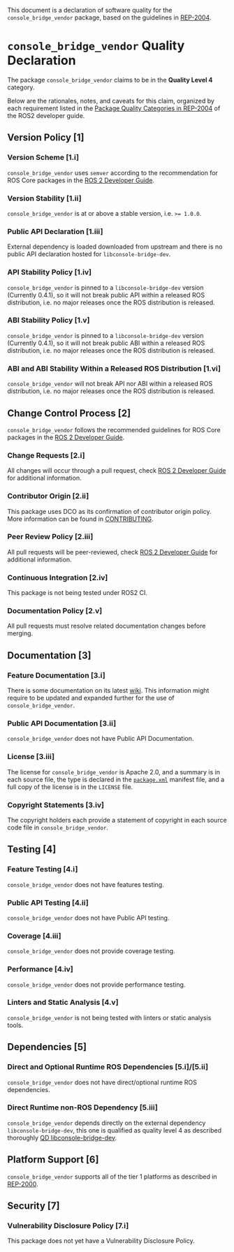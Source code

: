 This document is a declaration of software quality for the `console_bridge_vendor` package, based on the guidelines in [REP-2004](https://www.ros.org/reps/rep-2004.html).

# `console_bridge_vendor` Quality Declaration

The package `console_bridge_vendor` claims to be in the **Quality Level 4** category.

Below are the rationales, notes, and caveats for this claim, organized by each requirement listed in the [Package Quality Categories in REP-2004](https://index.ros.org/doc/ros2/Contributing/Developer-Guide/#package-quality-categories) of the ROS2 developer guide.

## Version Policy [1]

### Version Scheme [1.i]

`console_bridge_vendor` uses `semver` according to the recommendation for ROS Core packages in the [ROS 2 Developer Guide](https://index.ros.org/doc/ros2/Contributing/Developer-Guide/#versioning).

### Version Stability [1.ii]

`console_bridge_vendor` is at or above a stable version, i.e. `>= 1.0.0`.

### Public API Declaration [1.iii]

External dependency is loaded downloaded from upstream and there is no public API declaration hosted for `libconsole-bridge-dev`.

### API Stability Policy [1.iv]

`console_bridge_vendor` is pinned to a `libconsole-bridge-dev` version (Currently 0.4.1), so it will not break public API within a released ROS distribution, i.e. no major releases once the ROS distribution is released.

### ABI Stability Policy [1.v]

`console_bridge_vendor` is pinned to a `libconsole-bridge-dev` version (Currently 0.4.1), so it will not break public ABI within a released ROS distribution, i.e. no major releases once the ROS distribution is released.

### ABI and ABI Stability Within a Released ROS Distribution [1.vi]

`console_bridge_vendor` will not break API nor ABI within a released ROS distribution, i.e. no major releases once the ROS distribution is released.

## Change Control Process [2]

`console_bridge_vendor` follows the recommended guidelines for ROS Core packages in the [ROS 2 Developer Guide](https://index.ros.org/doc/ros2/Contributing/Developer-Guide/#change-control-process).

### Change Requests [2.i]

All changes will occur through a pull request, check [ROS 2 Developer Guide](https://index.ros.org/doc/ros2/Contributing/Developer-Guide/#change-control-process) for additional information.

### Contributor Origin [2.ii]

This package uses DCO as its confirmation of contributor origin policy. More information can be found in [CONTRIBUTING](../CONTRIBUTING.md).

### Peer Review Policy [2.iii]

All pull requests will be peer-reviewed, check [ROS 2 Developer Guide](https://index.ros.org/doc/ros2/Contributing/Developer-Guide/#change-control-process) for additional information.

### Continuous Integration [2.iv]

This package is not being tested under ROS2 CI.

###  Documentation Policy [2.v]

All pull requests must resolve related documentation changes before merging.

## Documentation [3]

### Feature Documentation [3.i]

There is some documentation on its latest [wiki](http://wiki.ros.org/console_bridge). This information might require to be updated and expanded further for the use of `console_bridge_vendor`.

### Public API Documentation [3.ii]

`console_bridge_vendor` does not have Public API Documentation.

### License [3.iii]

The license for `console_bridge_vendor` is Apache 2.0, and a summary is in each source file, the type is declared in the [`package.xml`](./package.xml) manifest file, and a full copy of the license is in the `LICENSE` file.

### Copyright Statements [3.iv]

The copyright holders each provide a statement of copyright in each source code file in `console_bridge_vendor`.

## Testing [4]

### Feature Testing [4.i]

`console_bridge_vendor` does not have features testing.

### Public API Testing [4.ii]

`console_bridge_vendor` does not have Public API testing.

### Coverage [4.iii]

`console_bridge_vendor` does not provide coverage testing.

### Performance [4.iv]

`console_bridge_vendor` does not provide performance testing.

### Linters and Static Analysis [4.v]

`console_bridge_vendor` is not being tested with linters or static analysis tools.

## Dependencies [5]

### Direct and Optional Runtime ROS Dependencies [5.i]/[5.ii]

`console_bridge_vendor` does not have direct/optional runtime ROS dependencies.

### Direct Runtime non-ROS Dependency [5.iii]

`console_bridge_vendor` depends directly on the external dependency `libconsole-bridge-dev`, this one is qualified as quality level 4 as described thoroughly [QD libconsole-bridge-dev](https://github.com/ros/console_bridge/blob/master/Quality_Declaration.md).

## Platform Support [6]

`console_bridge_vendor` supports all of the tier 1 platforms as described in [REP-2000](https://www.ros.org/reps/rep-2000.html#support-tiers).

## Security [7]

### Vulnerability Disclosure Policy [7.i]

This package does not yet have a Vulnerability Disclosure Policy.

